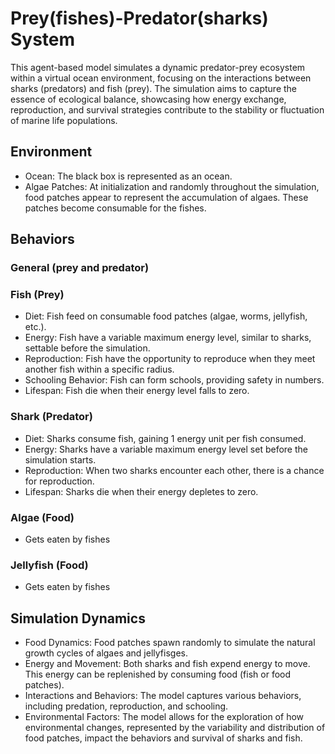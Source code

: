 # Prey(fishes)-Predator(sharks) System
This agent-based model simulates a dynamic predator-prey ecosystem within a virtual ocean environment, focusing on the interactions between sharks (predators) and fish (prey). The simulation aims to capture the essence of ecological balance, showcasing how energy exchange, reproduction, and survival strategies contribute to the stability or fluctuation of marine life populations.

## Environment
- Ocean: The black box is represented as an ocean.
- Algae Patches: At initialization and randomly throughout the simulation, food patches appear to represent the accumulation of algaes. These patches become consumable for the fishes.

## Behaviors
### General (prey and predator)

### Fish (Prey)
- Diet: Fish feed on consumable food patches (algae, worms, jellyfish, etc.).
- Energy: Fish have a variable maximum energy level, similar to sharks, settable before the simulation.
- Reproduction: Fish have the opportunity to reproduce when they meet another fish within a specific radius.
- Schooling Behavior: Fish can form schools, providing safety in numbers.
- Lifespan: Fish die when their energy level falls to zero.

### Shark (Predator)
- Diet: Sharks consume fish, gaining 1 energy unit per fish consumed.
- Energy: Sharks have a variable maximum energy level set before the simulation starts. 
- Reproduction: When two sharks encounter each other, there is a chance for reproduction.
- Lifespan: Sharks die when their energy depletes to zero.
  
### Algae (Food)
- Gets eaten by fishes

### Jellyfish (Food)
- Gets eaten by fishes

## Simulation Dynamics
- Food Dynamics: Food patches spawn randomly to simulate the natural growth cycles of algaes and jellyfisges.
- Energy and Movement: Both sharks and fish expend energy to move. This energy can be replenished by consuming food (fish or food patches).
- Interactions and Behaviors: The model captures various behaviors, including predation, reproduction, and schooling.
- Environmental Factors: The model allows for the exploration of how environmental changes, represented by the variability and distribution of food patches, impact the behaviors and survival of sharks and fish.
